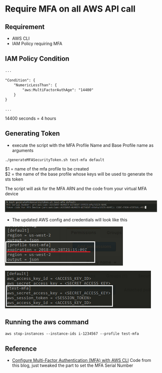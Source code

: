 # Require MFA on all AWS API call
## Requirement
 - AWS CLI
 - IAM Policy requiring MFA 

## IAM Policy Condition

  ```
  ...

  "Condition": {
      "NumericLessThan": {
          "aws:MultiFactorAuthAge": "14400"
      }
  }

  ...
  ```
  14400 seconds = 4 hours 

## Generating Token
 - execute the script with the MFA Profile Name and Base Profile name as arguments

  ```
  ./generateMFASecurityToken.sh test-mfa default

  ```

  $1 = name of the mfa profile to be created  
  $2 = the name of the base profile whose keys will be used to generate the sts token  

  The script will ask for the MFA ARN and the code from your virtual MFA device

  ![mfa-script](images/mfa-script.PNG)

  - The updated AWS config and credentials will look like this

  ![mfa-config](images/mfa-config.PNG)

  ![mfa-credentials](images/mfa-credentials.PNG)

## Running the aws command

   ```
   aws stop-instances --instance-ids i-1234567 --profile test-mfa
   ```


## Reference
 * [Configure Multi-Factor Authentication (MFA) with AWS CLI](http://prasaddomala.com/configure-multi-factor-authentication-mfa-with-aws-cli/)
   Code from this blog, just tweaked the part to set the MFA Serial Number
